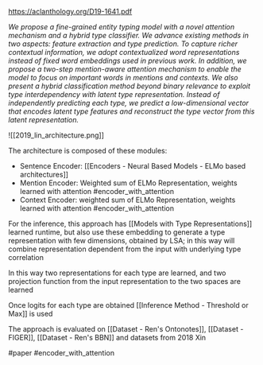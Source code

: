 https://aclanthology.org/D19-1641.pdf

*We propose a fine-grained entity typing model with a novel attention mechanism and a hybrid type classifier. We advance existing methods in two aspects: feature extraction and type prediction. To capture richer contextual information, we adopt contextualized word representations instead of fixed word embeddings used in previous work. In addition, we propose a two-step mention-aware attention mechanism to enable the model to focus on important words in mentions and contexts. We also present a hybrid classification method beyond binary relevance to exploit type interdependency with latent type representation. Instead of independently predicting each type, we predict a low-dimensional vector that encodes latent type features and reconstruct the type vector from this latent representation.*

![[2019_lin_architecture.png]]

The architecture is composed of these modules: 

- Sentence Encoder: [[Encoders - Neural Based Models - ELMo based architectures]]
- Mention Encoder: Weighted sum of ELMo Representation, weights learned with attention #encoder_with_attention 
- Context Encoder: weighted sum of ELMo Representation, weights learned with attention #encoder_with_attention 

For the inference, this approach has [[Models with Type Representations]] learned runtime, but also use these embedding to generate a type representation with few dimensions, obtained by LSA; in this way will combine representation dependent from the input with underlying type correlation 

In this way two representations for each type are learned, and two projection function from the input representation to the two spaces are learned

Once logits for each type are obtained [[Inference Method - Threshold or Max]] is   used

The approach is evaluated on [[Dataset - Ren's Ontonotes]], [[Dataset - FIGER]], [[Dataset - Ren's BBN]] and datasets from 2018 Xin

#paper #encoder_with_attention 